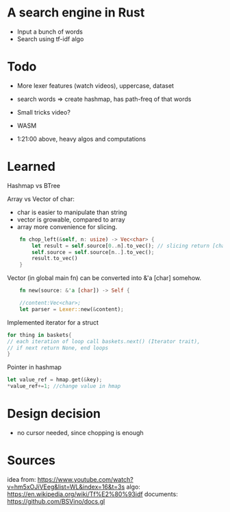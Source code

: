 # A search engine in Rust  
- Input a bunch of words
- Search using tf-idf algo 

# Todo 
<!-- - 1 hashmap for 1 file, makes another hashmap that has file-hashmap for all files in docs.gl  -->
<!-- - parse that big hashmap to json   -->

- More lexer features (watch videos), uppercase, dataset
- search words => create hashmap, has path-freq of that words


- Small tricks video?
- WASM  
- 1:21:00 above, heavy algos and computations 


# Learned 
Hashmap vs BTree 

Array vs Vector of char: 
- char is easier to manipulate than string 
- vector is growable, compared to array 
- array more convenience for slicing.
```rust
    fn chop_left(&self, n: usize) -> Vec<char> {
        let result = self.source[0..n].to_vec(); // slicing return [char]
        self.source = self.source[n..].to_vec();
        result.to_vec()
    }
```

Vector (in global main fn) can be converted into &'a [char] somehow.
```rust 
    fn new(source: &'a [char]) -> Self { 

    //content:Vec<char>;
    let parser = Lexer::new(&content);
```

Implemented iterator for a struct  
```rust   
for thing in baskets{ 
// each iteration of loop call baskets.next() (Iterator trait),  
// if next return None, end loops
}
```

Pointer in hashmap 
```rust 
let value_ref = hmap.get(&key); 
*value_ref+=1; //change value in hmap
```


# Design decision 
- no cursor needed, since chopping is enough


# Sources
idea from: https://www.youtube.com/watch?v=hm5xOJiVEeg&list=WL&index=16&t=3s
algo: https://en.wikipedia.org/wiki/Tf%E2%80%93idf
documents: https://github.com/BSVino/docs.gl
